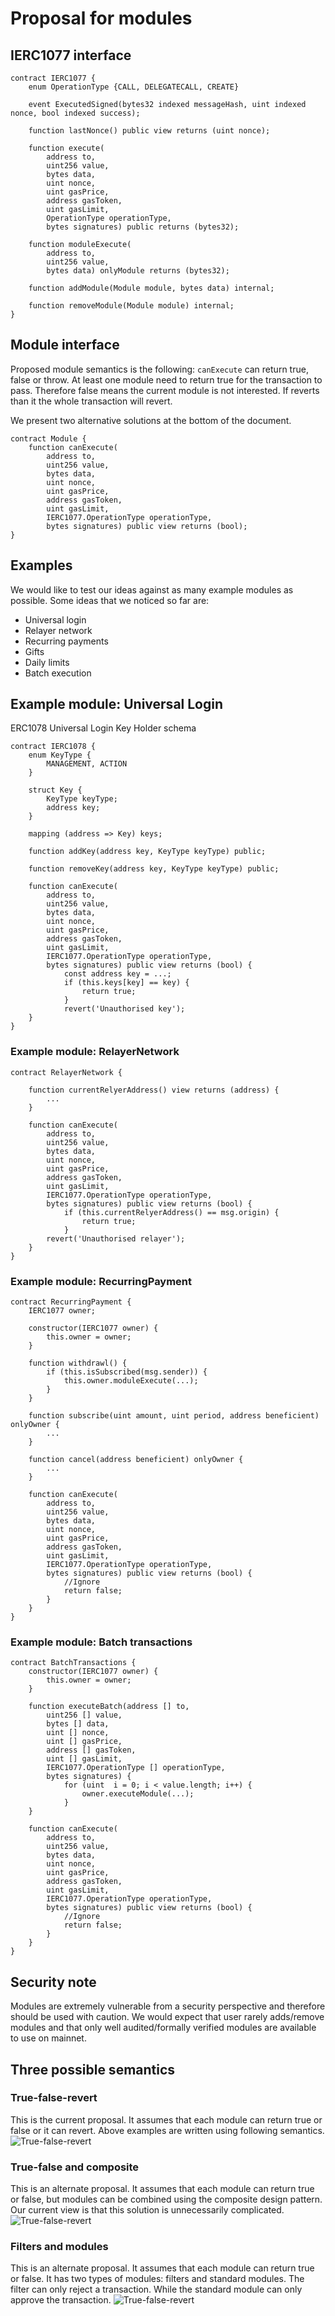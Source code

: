 # Proposal for modules

## IERC1077 interface
```
contract IERC1077 {
    enum OperationType {CALL, DELEGATECALL, CREATE}

    event ExecutedSigned(bytes32 indexed messageHash, uint indexed nonce, bool indexed success);

    function lastNonce() public view returns (uint nonce);

    function execute(
        address to,
        uint256 value,
        bytes data,
        uint nonce,
        uint gasPrice,
        address gasToken,
        uint gasLimit,
        OperationType operationType,
        bytes signatures) public returns (bytes32);

    function moduleExecute(
        address to,
        uint256 value,
        bytes data) onlyModule returns (bytes32);

    function addModule(Module module, bytes data) internal;

    function removeModule(Module module) internal;
}
```

## Module interface
Proposed module semantics is the following:
`canExecute` can return true, false or throw.
At least one module need to return true for the transaction to pass. Therefore false means the current module is not interested. If reverts than it the whole transaction will revert.

We present two alternative solutions at the bottom of the document.
```
contract Module {
    function canExecute(
        address to,
        uint256 value,
        bytes data,
        uint nonce,
        uint gasPrice,
        address gasToken,
        uint gasLimit,
        IERC1077.OperationType operationType,
        bytes signatures) public view returns (bool);
}
```

## Examples

We would like to test our ideas against as many example modules as possible. Some ideas that we noticed so far are:

- Universal login
- Relayer network
- Recurring payments
- Gifts
- Daily limits
- Batch execution

## Example module: Universal Login

ERC1078 Universal Login Key Holder schema
```
contract IERC1078 {
    enum KeyType {
        MANAGEMENT, ACTION
    }

    struct Key {
        KeyType keyType;
        address key;
    }

    mapping (address => Key) keys;

    function addKey(address key, KeyType keyType) public;

    function removeKey(address key, KeyType keyType) public;

    function canExecute(
        address to,
        uint256 value,
        bytes data,
        uint nonce,
        uint gasPrice,
        address gasToken,
        uint gasLimit,
        IERC1077.OperationType operationType,
        bytes signatures) public view returns (bool) {
            const address key = ...;
            if (this.keys[key] == key) {
                return true;
            }
            revert('Unauthorised key');
    }
}
```

### Example module: RelayerNetwork
```
contract RelayerNetwork {

    function currentRelyerAddress() view returns (address) {
        ...
    }

    function canExecute(
        address to,
        uint256 value,
        bytes data,
        uint nonce,
        uint gasPrice,
        address gasToken,
        uint gasLimit,
        IERC1077.OperationType operationType,
        bytes signatures) public view returns (bool) {
            if (this.currentRelyerAddress() == msg.origin) {
                return true;
            }
        revert('Unauthorised relayer');
    }
}
```

### Example module: RecurringPayment

```
contract RecurringPayment {
    IERC1077 owner;

    constructor(IERC1077 owner) {
        this.owner = owner;
    }

    function withdrawl() {
        if (this.isSubscribed(msg.sender)) {
            this.owner.moduleExecute(...);
        }
    }

    function subscribe(uint amount, uint period, address beneficient) onlyOwner {
        ...
    }

    function cancel(address beneficient) onlyOwner {
        ...
    }

    function canExecute(
        address to,
        uint256 value,
        bytes data,
        uint nonce,
        uint gasPrice,
        address gasToken,
        uint gasLimit,
        IERC1077.OperationType operationType,
        bytes signatures) public view returns (bool) {
            //Ignore
            return false;
        }
    }
}
```

### Example module: Batch transactions
```
contract BatchTransactions {
    constructor(IERC1077 owner) {
        this.owner = owner;
    }

    function executeBatch(address [] to,
        uint256 [] value,
        bytes [] data,
        uint [] nonce,
        uint [] gasPrice,
        address [] gasToken,
        uint [] gasLimit,
        IERC1077.OperationType [] operationType,
        bytes signatures) {
            for (uint  i = 0; i < value.length; i++) {
                owner.executeModule(...);
            }
    }

    function canExecute(
        address to,
        uint256 value,
        bytes data,
        uint nonce,
        uint gasPrice,
        address gasToken,
        uint gasLimit,
        IERC1077.OperationType operationType,
        bytes signatures) public view returns (bool) {
            //Ignore
            return false;
        }
    }
}
```

## Security note
Modules are extremely vulnerable from a security perspective and therefore should be used with caution. We would expect that user rarely adds/remove modules and that only well audited/formally verified modules are available to use on mainnet.

## Three possible semantics

### True-false-revert
This is the current proposal. It assumes that each module can return true or false or it can revert. Above examples are written using following semantics.
![True-false-revert](/out/modules/proposal-chain.png)

### True-false and composite
This is an alternate proposal. It assumes that each module can return true or false, but modules can be combined using the composite design pattern. Our current view is that this solution is unnecessarily complicated.
![True-false-revert](/out/modules/proposal-composite.png)


### Filters and modules
This is an alternate proposal. It assumes that each module can return true or false. It has two types of modules: filters and standard modules. The filter can only reject a transaction. While the standard module can only approve the transaction.
![True-false-revert](/out/modules/proposal-two-types.png)

